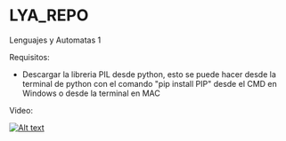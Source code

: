 # LYA_REPO
Lenguajes y Automatas 1

Requisitos:
- Descargar la libreria PIL desde python, esto se puede hacer desde la terminal de python con el comando "pip install PIP" desde el CMD en Windows o desde la terminal en MAC

Video:

[![Alt text](https://img.youtube.com/vi/Bv-1BnoB75k/0.jpg)](https://www.youtube.com/watch?v=Bv-1BnoB75k)
